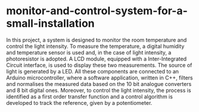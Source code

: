 # monitor-and-control-system-for-a-small-installation
In this project, a system is designed to monitor the room temperature and control the light intensity. To measure the temperature, a digital humidity and temperature sensor is used and, in the case of light intensity, a photoresistor is adopted. A LCD module, equipped with a Inter-Integrated Circuit interface, is used to display these two measurements. The source of light is generated by a LED. All these components are connected to an Arduino microcontroller, where a software application, written in C++, filters and normalises the measured data based on the 10 bit analogue converters and 8 bit digital ones. Moreover, to control the light intensity, the process is identified as a first order transfer function and a control algorithm is developed to track the reference, given by a potentiometer.

